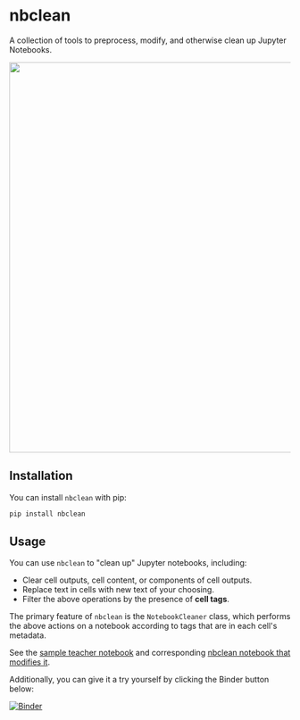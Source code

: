 # nbclean
A collection of tools to preprocess, modify, and otherwise clean up Jupyter Notebooks.

<img src="doc/_static/images/demo.png" width=700px />


## Installation
You can install `nbclean` with pip:

```bash
pip install nbclean
```

## Usage

You can use `nbclean` to "clean up" Jupyter notebooks, including:

* Clear cell outputs, cell content, or components of cell outputs.
* Replace text in cells with new text of your choosing.
* Filter the above operations by the presence of **cell tags**.

The primary feature of `nbclean` is the `NotebookCleaner` class, which performs
the above actions on a notebook according to tags that are in each cell's
metadata.

See the [sample teacher notebook](examples/test_notebooks/test_notebook.ipynb) and
corresponding [nbclean notebook that modifies it](examples/modify_notebooks.ipynb).

Additionally, you can give it a try yourself by clicking the Binder button below:

[![Binder](https://mybinder.org/badge.svg)](https://mybinder.org/v2/gh/choldgraf/nbclean/master?filepath=examples%2Fmodify_notebooks.ipynb)